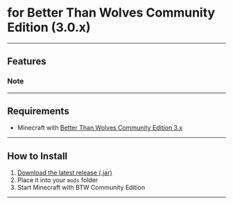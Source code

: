 #  for Better Than Wolves Community Edition (3.0.x)

---

## Features


### Note

---

## Requirements

- Minecraft with [Better Than Wolves Community Edition 3.x](https://github.com/BetterWithMods/BetterThanWolves-CommunityEdition)

---

## How to Install

1. [Download the latest release (.jar)](https://github.com/Inf1nlty/XPTome-BTW/releases/latest)
2. Place it into your `mods` folder
3. Start Minecraft with BTW Community Edition

---

